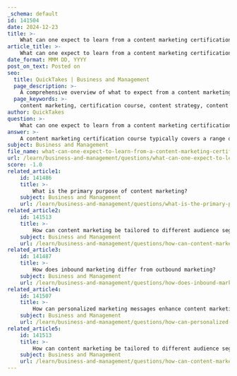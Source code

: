 ```yaml
---
_schema: default
id: 141504
date: 2024-12-23
title: >-
    What can one expect to learn from a content marketing certification course?
article_title: >-
    What can one expect to learn from a content marketing certification course?
date_format: MMM DD, YYYY
post_on_text: Posted on
seo:
  title: QuickTakes | Business and Management
  page_description: >-
    A comprehensive overview of what to expect from a content marketing certification course, including essential skills in strategy, creation, promotion, analytics, and SEO to enhance your digital marketing career.
  page_keywords: >-
    content marketing, certification course, content strategy, content creation, content promotion, analytics, SEO, audience engagement, digital marketing, HubSpot, storytelling, content ideation, marketing campaigns, professional development
author: QuickTakes
question: >-
    What can one expect to learn from a content marketing certification course?
answer: >-
    A content marketing certification course typically covers a range of essential topics and skills that are crucial for anyone looking to excel in the field of content marketing. Here are some key areas you can expect to learn from such a course:\n\n1. **Content Strategy Development**: You'll learn how to create a comprehensive content strategy that aligns with business goals, including identifying target audiences and understanding their needs.\n\n2. **Content Creation**: The course will teach you how to craft compelling, share-worthy content that captivates your audience. This includes mastering storytelling techniques and writing engaging copy.\n\n3. **Content Promotion**: You'll gain insights into effective methods for promoting your content across various channels to maximize reach and engagement.\n\n4. **Analytics and Performance Measurement**: Understanding how to analyze content performance is crucial. You'll learn how to use analytics tools to measure the success of your content marketing efforts and make data-driven decisions.\n\n5. **SEO Best Practices**: Many courses include training on search engine optimization (SEO) to help your content rank higher in search results, thereby increasing visibility.\n\n6. **Audience Engagement**: You'll explore strategies for engaging your audience and building a community around your content, which is vital for long-term success.\n\n7. **Tools and Resources**: The course may introduce you to various tools and resources that can aid in content creation, distribution, and analysis.\n\n8. **Certification and Credibility**: Completing a certification course can enhance your credibility in the industry, making you more attractive to potential employers or clients.\n\nFor example, the HubSpot Content Marketing Certification course offers a structured curriculum that includes lessons on storytelling, content ideation, and promotion, along with practical exercises to apply what you've learned. This course is designed to equip professionals with the skills needed to develop, execute, and measure effective content marketing campaigns.\n\nOverall, a content marketing certification course is an excellent way to build foundational knowledge, enhance your skills, and advance your career in the digital marketing landscape.
subject: Business and Management
file_name: what-can-one-expect-to-learn-from-a-content-marketing-certification-course.md
url: /learn/business-and-management/questions/what-can-one-expect-to-learn-from-a-content-marketing-certification-course
score: -1.0
related_article1:
    id: 141486
    title: >-
        What is the primary purpose of content marketing?
    subject: Business and Management
    url: /learn/business-and-management/questions/what-is-the-primary-purpose-of-content-marketing
related_article2:
    id: 141513
    title: >-
        How can content marketing be tailored to different audience segments?
    subject: Business and Management
    url: /learn/business-and-management/questions/how-can-content-marketing-be-tailored-to-different-audience-segments
related_article3:
    id: 141487
    title: >-
        How does inbound marketing differ from outbound marketing?
    subject: Business and Management
    url: /learn/business-and-management/questions/how-does-inbound-marketing-differ-from-outbound-marketing
related_article4:
    id: 141507
    title: >-
        How can personalized marketing messages enhance content marketing?
    subject: Business and Management
    url: /learn/business-and-management/questions/how-can-personalized-marketing-messages-enhance-content-marketing
related_article5:
    id: 141513
    title: >-
        How can content marketing be tailored to different audience segments?
    subject: Business and Management
    url: /learn/business-and-management/questions/how-can-content-marketing-be-tailored-to-different-audience-segments
---
```


&nbsp;